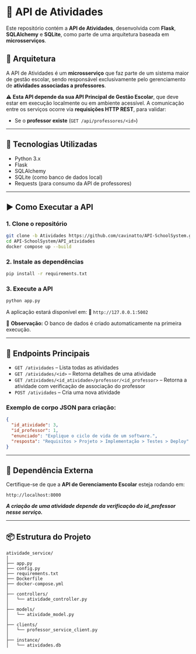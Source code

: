 # 📝 API de Atividades

Este repositório contém a **API de Atividades**, desenvolvida com **Flask**, **SQLAlchemy** e **SQLite**, como parte de uma arquitetura baseada em **microsserviços**.

## 🧩 Arquitetura

A API de Atividades é um **microsserviço** que faz parte de um sistema maior de gestão escolar, sendo responsável exclusivamente pelo gerenciamento de **atividades associadas a professores**.

⚠️ **Esta API depende da sua API Principal de Gestão Escolar**, que deve estar em execução localmente ou em ambiente acessível. A comunicação entre os serviços ocorre via **requisições HTTP REST**, para validar:

- Se o **professor existe** (`GET /api/professores/<id>`)

---

## 🚀 Tecnologias Utilizadas

- Python 3.x  
- Flask  
- SQLAlchemy  
- SQLite (como banco de dados local)  
- Requests (para consumo da API de professores)

---

## ▶️ Como Executar a API

### 1. Clone o repositório

```bash
git clone -b Atividades https://github.com/cavinatto/API-SchoolSystem.git
cd API-SchoolSystem/API_atividades
docker compose up --build
```

### 2. Instale as dependências

```bash
pip install -r requirements.txt
```

### 3. Execute a API

```bash
python app.py
```

A aplicação estará disponível em:
📍 `http://127.0.0.1:5002`

📝 **Observação:** O banco de dados é criado automaticamente na primeira execução.

---

## 📡 Endpoints Principais

- `GET /atividades` – Lista todas as atividades
- `GET /atividades/<id>` – Retorna detalhes de uma atividade
- `GET /atividades/<id_atividade>/professor/<id_professor>` – Retorna a atividade com verificação de associação do professor
- `POST /atividades` – Cria uma nova atividade

### Exemplo de corpo JSON para criação:

```json
{
  "id_atividade": 3,
  "id_professor": 1,
  "enunciado": "Explique o ciclo de vida de um software.",
  "resposta": "Requisitos > Projeto > Implementação > Testes > Deploy"
}
```

---

## 🔗 Dependência Externa

Certifique-se de que a **API de Gerenciamento Escolar** esteja rodando em:

```
http://localhost:8000
```

***A criação de uma atividade depende da verificação do id_professor nesse serviço.***

---

## 📦 Estrutura do Projeto

```
atividade_service/
│
├── app.py
├── config.py
├── requirements.txt
├── Dockerfile
├── docker-compose.yml
│
├── controllers/
│   └── atividade_controller.py
│
├── models/
│   └── atividade_model.py
│
├── clients/
│   └── professor_service_client.py
│
├── instance/
│   └── atividades.db
```
